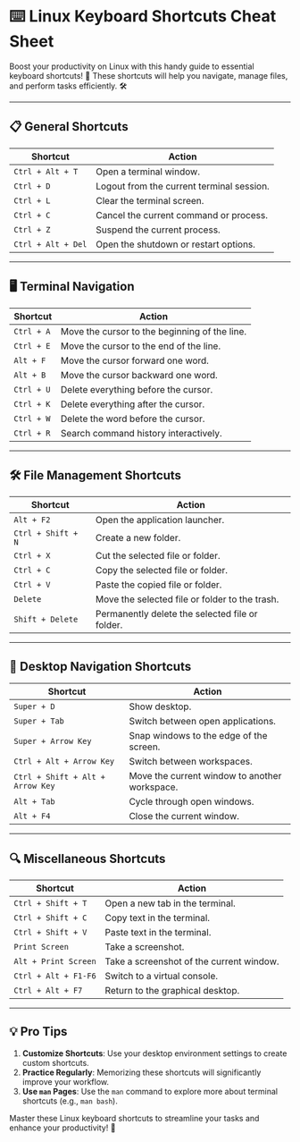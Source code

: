 # ⌨️ Linux Keyboard Shortcuts Cheat Sheet

Boost your productivity on Linux with this handy guide to essential keyboard shortcuts! 🚀 These shortcuts will help you navigate, manage files, and perform tasks efficiently. 🛠️

---

## 📋 General Shortcuts

| **Shortcut**            | **Action**                                |
|--------------------------|------------------------------------------|
| `Ctrl + Alt + T`         | Open a terminal window.                  |
| `Ctrl + D`               | Logout from the current terminal session.|
| `Ctrl + L`               | Clear the terminal screen.               |
| `Ctrl + C`               | Cancel the current command or process.   |
| `Ctrl + Z`               | Suspend the current process.             |
| `Ctrl + Alt + Del`       | Open the shutdown or restart options.    |

---

## 🖥️ Terminal Navigation

| **Shortcut**            | **Action**                                |
|--------------------------|------------------------------------------|
| `Ctrl + A`               | Move the cursor to the beginning of the line. |
| `Ctrl + E`               | Move the cursor to the end of the line.      |
| `Alt + F`                | Move the cursor forward one word.            |
| `Alt + B`                | Move the cursor backward one word.           |
| `Ctrl + U`               | Delete everything before the cursor.         |
| `Ctrl + K`               | Delete everything after the cursor.          |
| `Ctrl + W`               | Delete the word before the cursor.           |
| `Ctrl + R`               | Search command history interactively.         |

---

## 🛠️ File Management Shortcuts

| **Shortcut**            | **Action**                                |
|--------------------------|------------------------------------------|
| `Alt + F2`              | Open the application launcher.            |
| `Ctrl + Shift + N`      | Create a new folder.                      |
| `Ctrl + X`              | Cut the selected file or folder.          |
| `Ctrl + C`              | Copy the selected file or folder.         |
| `Ctrl + V`              | Paste the copied file or folder.          |
| `Delete`                | Move the selected file or folder to the trash. |
| `Shift + Delete`        | Permanently delete the selected file or folder. |

---

## 🌟 Desktop Navigation Shortcuts

| **Shortcut**            | **Action**                                |
|--------------------------|------------------------------------------|
| `Super + D`             | Show desktop.                            |
| `Super + Tab`           | Switch between open applications.         |
| `Super + Arrow Key`     | Snap windows to the edge of the screen.   |
| `Ctrl + Alt + Arrow Key`| Switch between workspaces.                |
| `Ctrl + Shift + Alt + Arrow Key` | Move the current window to another workspace. |
| `Alt + Tab`             | Cycle through open windows.               |
| `Alt + F4`              | Close the current window.                 |

---

## 🔍 Miscellaneous Shortcuts

| **Shortcut**            | **Action**                                |
|--------------------------|------------------------------------------|
| `Ctrl + Shift + T`       | Open a new tab in the terminal.          |
| `Ctrl + Shift + C`       | Copy text in the terminal.               |
| `Ctrl + Shift + V`       | Paste text in the terminal.              |
| `Print Screen`           | Take a screenshot.                       |
| `Alt + Print Screen`     | Take a screenshot of the current window. |
| `Ctrl + Alt + F1-F6`     | Switch to a virtual console.             |
| `Ctrl + Alt + F7`        | Return to the graphical desktop.         |

---

## 💡 Pro Tips

1. **Customize Shortcuts**: Use your desktop environment settings to create custom shortcuts.
2. **Practice Regularly**: Memorizing these shortcuts will significantly improve your workflow.
3. **Use `man` Pages**: Use the `man` command to explore more about terminal shortcuts (e.g., `man bash`).

Master these Linux keyboard shortcuts to streamline your tasks and enhance your productivity! 🚀
